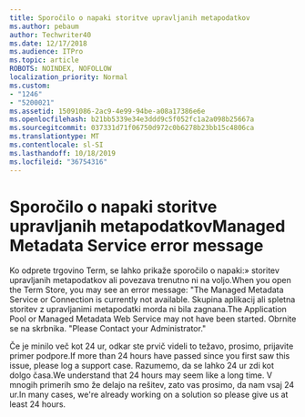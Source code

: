 ```yaml
---
title: Sporočilo o napaki storitve upravljanih metapodatkov
ms.author: pebaum
author: Techwriter40
ms.date: 12/17/2018
ms.audience: ITPro
ms.topic: article
ROBOTS: NOINDEX, NOFOLLOW
localization_priority: Normal
ms.custom:
- "1246"
- "5200021"
ms.assetid: 15091086-2ac9-4e99-94be-a08a17386e6e
ms.openlocfilehash: b21bb5339e34e3ddd9c5f052fc1a2a098b25667a
ms.sourcegitcommit: 037331d71f06750d972c0b6278b23bb15c4806ca
ms.translationtype: MT
ms.contentlocale: sl-SI
ms.lasthandoff: 10/18/2019
ms.locfileid: "36754316"
---
```

# <a name="managed-metadata-service-error-message"></a><span data-ttu-id="96db1-102">Sporočilo o napaki storitve upravljanih metapodatkov</span><span class="sxs-lookup"><span data-stu-id="96db1-102">Managed Metadata Service error message</span></span>

<span data-ttu-id="96db1-103">Ko odprete trgovino Term, se lahko prikaže sporočilo o napaki:» storitev upravljanih metapodatkov ali povezava trenutno ni na voljo.</span><span class="sxs-lookup"><span data-stu-id="96db1-103">When you open the Term Store, you may see an error message: "The Managed Metadata Service or Connection is currently not available.</span></span> <span data-ttu-id="96db1-104">Skupina aplikacij ali spletna storitev z upravljanimi metapodatki morda ni bila zagnana.</span><span class="sxs-lookup"><span data-stu-id="96db1-104">The Application Pool or Managed Metadata Web Service may not have been started.</span></span> <span data-ttu-id="96db1-105">Obrnite se na skrbnika. "</span><span class="sxs-lookup"><span data-stu-id="96db1-105">Please Contact your Administrator."</span></span>
  
<span data-ttu-id="96db1-106">Če je minilo več kot 24 ur, odkar ste prvič videli to težavo, prosimo, prijavite primer podpore.</span><span class="sxs-lookup"><span data-stu-id="96db1-106">If more than 24 hours have passed since you first saw this issue, please log a support case.</span></span> <span data-ttu-id="96db1-107">Razumemo, da se lahko 24 ur zdi kot dolgo časa.</span><span class="sxs-lookup"><span data-stu-id="96db1-107">We understand that 24 hours may seem like a long time.</span></span> <span data-ttu-id="96db1-108">V mnogih primerih smo že delajo na rešitev, zato vas prosimo, da nam vsaj 24 ur.</span><span class="sxs-lookup"><span data-stu-id="96db1-108">In many cases, we're already working on a solution so please give us at least 24 hours.</span></span>
  